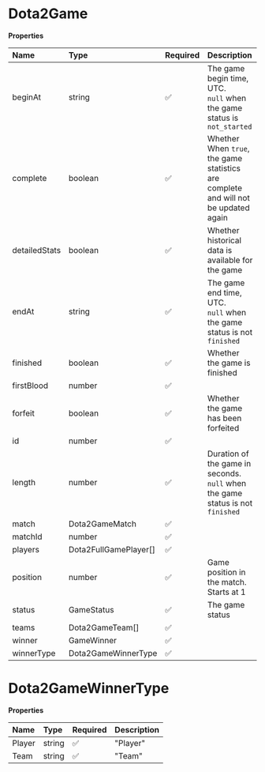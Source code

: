 # Dota2Game

**Properties**

| Name          | Type                  | Required | Description                                                                         |
| :------------ | :-------------------- | :------- | :---------------------------------------------------------------------------------- |
| beginAt       | string                | ✅       | The game begin time, UTC. <br/>`null` when the game status is `not_started`         |
| complete      | boolean               | ✅       | Whether When `true`, the game statistics are complete and will not be updated again |
| detailedStats | boolean               | ✅       | Whether historical data is available for the game                                   |
| endAt         | string                | ✅       | The game end time, UTC. <br/>`null` when the game status is not `finished`          |
| finished      | boolean               | ✅       | Whether the game is finished                                                        |
| firstBlood    | number                | ✅       |                                                                                     |
| forfeit       | boolean               | ✅       | Whether the game has been forfeited                                                 |
| id            | number                | ✅       |                                                                                     |
| length        | number                | ✅       | Duration of the game in seconds. <br/>`null` when the game status is not `finished` |
| match         | Dota2GameMatch        | ✅       |                                                                                     |
| matchId       | number                | ✅       |                                                                                     |
| players       | Dota2FullGamePlayer[] | ✅       |                                                                                     |
| position      | number                | ✅       | Game position in the match. Starts at 1                                             |
| status        | GameStatus            | ✅       | The game status                                                                     |
| teams         | Dota2GameTeam[]       | ✅       |                                                                                     |
| winner        | GameWinner            | ✅       |                                                                                     |
| winnerType    | Dota2GameWinnerType   | ✅       |                                                                                     |

# Dota2GameWinnerType

**Properties**

| Name   | Type   | Required | Description |
| :----- | :----- | :------- | :---------- |
| Player | string | ✅       | "Player"    |
| Team   | string | ✅       | "Team"      |

<!-- This file was generated by liblab | https://liblab.com/ -->
